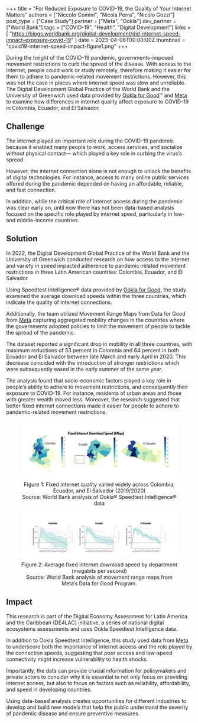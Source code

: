 +++
title = "For Reduced Exposure to COVID-19, the Quality of Your Internet Matters"
authors = ["Niccolo Comini", "Nicola Perra", "Nicolo Gozzi"]
post_type = ["Case Study"]
partner = ["Meta", "Ookla"]
dev_partner = ["World Bank"]
tags = ["COVID-19", "Health", "Digital Development"]
links = [
	"https://blogs.worldbank.org/digital-development/did-internet-speed-impact-exposure-covid-19"
]
date = 2023-04-06T00:00:00Z
thumbnail = "covid19-internet-speed-impact-figure1.png"
+++

During the height of the COVID-19 pandemic, governments-imposed movement restrictions to curb the spread of the disease. With access to the internet, people could work or study remotely, therefore making it easier for them to adhere to pandemic-related movement restrictions. However, this was not the case in places where internet speed was slow and unreliable. The Digital Development Global Practice of the World Bank and the University of Greenwich used data provided by [Ookla for Good](https://www.ookla.com/ookla-for-good)™ and [Meta](https://dataforgood.facebook.com/dfg/about) to examine how differences in internet quality affect exposure to COVID-19 in Colombia, Ecuador, and El Salvador.

## Challenge

The internet played an important role during the COVID-19 pandemic because it enabled many people to work, access services, and socialize without physical contact— which played a key role in curbing the virus’s spread.

However, the internet connection alone is not enough to unlock the benefits of digital technologies.  For instance, access to many online public services offered during the pandemic depended on having an affordable, reliable, and fast connection.

In addition, while the critical role of internet access during the pandemic was clear early on, until now there has not been data-based analysis focused on the specific role played by internet speed, particularly in low- and middle-income countries.

## Solution

In 2022, the Digital Development Global Practice of the World Bank and the University of Greenwich conducted research on how access to the internet and variety in speed impacted adherence to pandemic-related movement restrictions in three Latin American countries: Colombia, Ecuador, and El Salvador.

Using Speedtest Intelligence® data provided by [Ookla for Good](https://www.ookla.com/ookla-for-good), the study examined the average download speeds within the three countries, which indicate the quality of internet connections.

Additionally, the team utilized Movement Range Maps from Data for Good from [Meta](https://dataforgood.facebook.com/dfg/about) capturing aggregated mobility changes in the countries where the governments adopted policies to limit the movement of people to tackle the spread of the pandemic.

The dataset reported a significant drop in mobility in all three countries, with maximum reductions of 53 percent in Colombia and 64 percent in both Ecuador and El Salvador between late March and early April in 2020. This decrease coincided with the introduction of stronger restrictions which were subsequently eased in the early summer of the same year.

The analysis found that socio-economic factors played a key role in people’s ability to adhere to movement restrictions, and consequently their exposure to COVID-19. For instance, residents of urban areas and those with greater wealth moved less. Moreover, the research suggested that better fixed internet connections made it easier for people to adhere to pandemic-related movement restrictions.

<figure align="center">
  <img src="covid19-internet-speed-impact-figure1.png"/>
  <figcaption>Figure 1: Fixed internet quality varied widely across Colombia, Ecuador, and El Salvador (2019/2020)</figcaption>
  <figcaption>Source: World Bank analysis of Ookla® Speedtest Intelligence® data</figcaption>
</figure>

<figure align="center">
  <img src="covid19-internet-speed-impact-figure2.png"/>
  <figcaption>Figure 2: Average fixed internet download speed by department (megabits per second)</figcaption>
  <figcaption>Source: World Bank analysis of movement range maps from Meta’s Data for Good Program.</figcaption>
</figure>

## Impact

This research is part of the Digital Economy Assessment for Latin America and the Caribbean (DE4LAC) initiative, a series of national digital ecosystems assessments and uses Ookla Speedtest Intelligence data.

In addition to Ookla Speedtest Intelligence, this study used data from [Meta](https://dataforgood.facebook.com/dfg/about) to underscore both the importance of internet access and the role played by the connection speeds, suggesting that poor access and low-speed connectivity might increase vulnerability to health shocks.

Importantly, the data can provide crucial information for policymakers and private actors to consider why it is essential to not only focus on providing internet access, but also to focus on factors such as reliability, affordability, and speed in developing countries.

Using data-based analysis creates opportunities for different industries to develop and build new models that help the public understand the severity of pandemic disease and ensure preventive measures.

